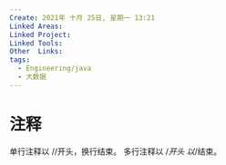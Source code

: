 ```yaml
---
Create: 2021年 十月 25日, 星期一 13:21
Linked Areas: 
Linked Project:
Linked Tools: 
Other  Links: 
tags: 
  - Engineering/java
  - 大数据
---
```

# 注释

单行注释以 //开头，换行结束。
多行注释以 /*开头 以*/结束。

